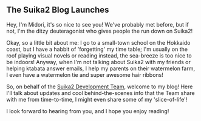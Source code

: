 ## The Suika2 Blog Launches

Hey, I'm Midori, it's so nice to see you! We've probably met before, but if not, I'm the ditzy deuteragonist who gives people the run down on Suika2!

Okay, so a little bit about me: I go to a small-town school on the Hokkaido coast, but I have a habbit of 'forgetting' my time table; I'm usually on the roof playing visual novels or reading instead, the sea-breeze is too nice to be indoors! Anyway, when I'm not talking about Suika2 with my friends or helping ktabata answer emails, I help my parents on their watermelon farm, I even have a watermelon tie and super awesome hair ribbons!

So, on behalf of the [Suika2 Development Team](https://github.com/suika2engine), welcome to my blog! Here I'll talk about updates and cool behind-the-scenes info that the Team share with me from time-to-time, I might even share some of my 'slice-of-life'!

I look forward to hearing from you, and I hope you enjoy reading!
